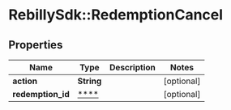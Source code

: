 # RebillySdk::RedemptionCancel

## Properties
Name | Type | Description | Notes
------------ | ------------- | ------------- | -------------
**action** | **String** |  | [optional] 
**redemption_id** | [****](.md) |  | [optional] 

